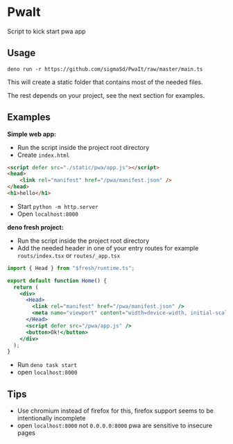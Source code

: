 # PwaIt

Script to kick start pwa app

## Usage

`deno run -r https://github.com/sigmaSd/PwaIt/raw/master/main.ts`

This will create a static folder that contains most of the needed files.

The rest depends on your project, see the next section for examples.

## Examples

**Simple web app:**

- Run the script inside the project root directory
- Create `index.html`

```html
<script defer src="./static/pwa/app.js"></script>
<head>
    <link rel="manifest" href="/pwa/manifest.json" />
</head>
<h1>hello</h1>
```

- Start `python -m http.server`
- Open `localhost:8000`

**deno fresh project:**

- Run the script inside the project root directory
- Add the needed header in one of your entry routes for example
  `routs/index.tsx` or `routes/_app.tsx`

```jsx
import { Head } from "$fresh/runtime.ts";

export default function Home() {
  return (
    <div>
      <Head>
        <link rel="manifest" href="/pwa/manifest.json" />
        <meta name="viewport" content="width=device-width, initial-scale=1" />
      </Head>
      <script defer src="/pwa/app.js" />
      <button>Ok!</button>
    </div>
  );
}
```

- Run `deno task start`
- open `localhost:8000`

## Tips

- Use chromium instead of firefox for this, firefox support seems to be
  intentionally incomplete
- open `localhost:8000` not `0.0.0.0:8000` pwa are sensitive to insecure pages
